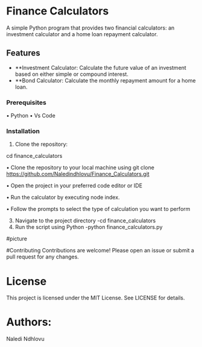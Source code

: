 # Finance Calculators

A simple Python program that provides two financial calculators: an investment calculator and a home loan repayment calculator.

## Features

- **Investment Calculator: Calculate the future value of an investment based on either simple or compound interest.
- **Bond Calculator: Calculate the monthly repayment amount for a home loan.

### Prerequisites
• Python
• Vs Code

### Installation
 
1. Clone the repository:
   
 cd finance_calculators

• Clone the repository to your local machine using git clone https://github.com/Naledindhlovu/Finance_Calculators.git

• Open the project in your preferred code editor or IDE

• Run the calculator by executing node index.

• Follow the prompts to select the type of calculation you want to perform

3. Navigate to the project directory
   -cd finance_calculators
4. Run the script using Python
   -python finance_calculators.py

#picture

#Contributing
Contributions are welcome! Please open an issue or submit a pull request for any changes.

# License
This project is licensed under the MIT License. See LICENSE for details.

# Authors:
Naledi Ndhlovu
